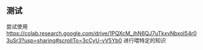 ## 测试
尝试使用 https://colab.research.google.com/drive/1PQXcM_jhN6QJ7uTkxvNbxoI54r03uSr3?usp=sharing#scrollTo=3cCyU-vV5Yb0 进行喂特定的知识
